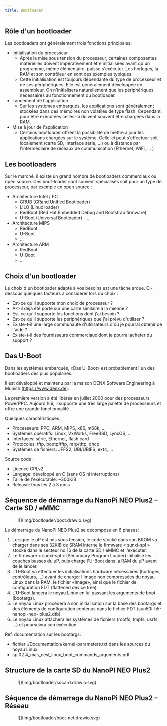 ```yaml
---
title: Bootloader
---
```


## Rôle d'un bootloader

Les bootloaders ont généralement trois fonctions principales:

- Initialisation du processeur
    - Après la mise sous tension du processeur, certaines composantes
      matérielles doivent impérativement être initialisées avant qu'un
      programme, même élémentaire, puisse s'exécuter. Les horloges, la
      RAM et son contrôleur en sont des exemples typiques.
    - Cette initialisation est toujours dépendante du type de processeur
      et de ses périphériques. Elle est généralement développée en
      assembleur. On n'initialisera naturellement que les périphériques
      nécessaires au fonctionnement du bootloader.
- Lancement de l'application
    - Sur les systèmes embarqués, les applications sont généralement
      stockées dans des mémoires non volatiles de type flash. Cependant,
      pour être exécutées celles-ci doivent souvent être chargées dans
      la RAM.
- Mise à jour de l'application
    - Certains bootloader offrent la possibilité de mettre à jour les
      applications chargées sur le système. Celle-ci peut s'effectuer
      soit localement (carte SD, interface série, ...) ou à distance par
      l'intermédiaire de réseaux de communication (Ethernet, WiFi, ... )

## Les bootloaders

Sur le marché, il existe un grand nombre de bootloaders commerciaux ou
open source. Ces boot-loader sont souvent spécialisés soit pour un type
de processeur, par exemple en open source :

- Architecture Intel / PC
    - GRUB (GRand Unified Bootloader)
    - LILO (Linux loader)
    - RedBoot (Red Hat Embedded Debug and Bootstrap firmware)
    - U-Boot (Universal Bootloader)
    -...
- Architecture MIPS
    - RedBoot
    - U-Boot
    - ...
- Architecture ARM 
    - RedBoot
    - U-Boot
    - ...
 
## Choix d'un bootloader

Le choix d'un bootloader adapté à vos besoins est une tâche ardue.
Ci-dessous quelques facteurs à considérer lors du choix :

- Est-ce qu'il supporte mon choix de processeur ?
- A-t-il déjà été porté sur une carte similaire à la mienne ?
- Est-ce qu'il supporte les fonctions dont j'ai besoin ?
- Est-ce qu'il supporte les périphériques que j'ai prévu d'utiliser ?
- Existe-t-il une large communauté d'utilisateurs d'où je pourrai obtenir de l'aide ?
- Existe-t-il des fournisseurs commerciaux dont je pourrai acheter du support ?

## Das U-Boot

Dans les systèmes embarqués, «Das U-Boot» est probablement l'un des
bootloaders des plus populaires.

Il est développé et maintenu par la maison DENX Software Engineering à
Munich (https://www.denx.de).

La première version a été libérée en juillet 2000 pour des processeurs
PowerPPC. Aujourd'hui, il supporte une très large palette de processeurs
et offre une grande fonctionnalité .

Quelques caractéristiques :

- Processeurs: PPC, ARM, MIPS, x86, m68k, ...
- Systèmes opératifs: Linux, VxWorks, FreeBSD, LynxOS, ...
- Interfaces: série, Ethernet, flash card
- Protocoles: tftp, bootp/tftp, rarp/tftp, dhcp
- Systèmes de fichiers: JFFS2, UBI/UBIFS, ext4, ...

Source code :

- Licence GPLv2
- Langage: développé en C (sans OS ni interruptions) 
- Taille de l'exécutable: ~300KiB
- Release: tous les 2 à 3 mois

## Séquence de démarrage du NanoPi NEO Plus2 – Carte SD / eMMC

<figure markdown>
![](img/bootloader/boot.drawio.svg)
</figure>

Le démarrage du NanoPi NEO Plus2 se décompose en 6 phases:

1. Lorsque le μP est mis sous tension, le code stocké dans son BROM va
   charger dans ses 32KiB de SRAM interne le firmware « sunxi-spl »
   stocké dans le secteur no 16 de la carte SD / eMMC et l'exécuter.
2. Le firmware « sunxi-spl » (Secondary Program Loader) initialise les
   couches basses du μP, puis charge l'U-Boot dans la RAM du μP avant de
   le lancer.
3. L'U-Boot va effectuer les initialisations hardware nécessaires
   (horloges, contrôleurs, ...) avant de charger l'image non compressées
   du noyau Linux dans la RAM, le fichier «Image», ainsi que le fichier
   de configuration FDT (flattened device tree).
4. L'U-Boot lancera le noyau Linux en lui passant les arguments de boot
   (bootargs).
5. Le noyau Linux procédera à son initialisation sur la base des
   bootargs et des éléments de configuration contenus dans le fichier
   FDT (sun50i-h5-nanopi-neo- plus2.dtb).
6. Le noyau Linux attachera les systèmes de fichiers (rootfs, tmpfs,
   usrfs, ...) et poursuivra son exécution.

Ref. documentation sur les bootargs:

- fichier ./Documentation/kernel-parameters.txt dans les sources du noyau Linux
- sp.02.4_mas_cesl_linux_boot_commands_arguments.pdf

## Structure de la carte SD du NanoPI NEO Plus2

<figure markdown>
![](img/bootloader/sdcard.drawio.svg)
</figure>

## Séquence de démarrage du NanoPi NEO Plus2 – Réseau

<figure markdown>
![](img/bootloader/boot-net.drawio.svg)
</figure>